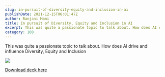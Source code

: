 ```yaml
---
slug: in-pursuit-of-diversity-equity-and-inclusion-in-ai
publishDate: 2021-12-15T06:01:47Z
author: Ranjani Mani
title: In pursuit of Diversity, Equity and Inclusion in AI 
excerpt: This was quite a passionate topic to talk about. How does AI drive and influence Diversity, Equity and Inclusion Download deck here ... 
category: 100
---
```


This was quite a passionate topic to talk about. How does AI drive and influence Diversity, Equity and Inclusion

![](https://i0.wp.com/ranjanimani.com/wp-content/uploads/2021/12/CoverPage_deck.jpg?fit=1024%2C669&ssl=1) 

[ Download deck here ](https://ranjanimani.com/wp-content/uploads/2021/12/AzConference%5FOct30%5Fv1.pdf%20) 